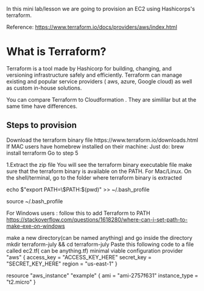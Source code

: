 In this mini lab/lesson we are going to provision an EC2 using Hashicorps's terraform.

Reference: https://www.terraform.io/docs/providers/aws/index.html

<h1>What is Terraform?</h1>
Terraform is a tool made by Hashicorp for building, changing, and versioning infrastructure safely and efficiently. Terraform can manage existing and popular service providers ( aws, azure, Google cloud) as well as custom in-house solutions.

You can compare Terraform to Cloudformation . They are simililar but at the same time have differences.

<h2>Steps to provision </h2>
Download the terraform binary file https://www.terraform.io/downloads.html
If MAC users have homebrew installed on their machine: Just do: brew install terraform Go to step 5

1.Extract the zip file
You will see the terraform binary executable file
make sure that the terraform binary is available on the PATH.
For Mac/Linux. On the shell/terminal, go to the folder where terraform binary is extracted


echo $"export PATH=\$PATH:$(pwd)" >> ~/.bash_profile

source ~/.bash_profile


For Windows users : follow this to add Terraform to PATH https://stackoverflow.com/questions/1618280/where-can-i-set-path-to-make-exe-on-windows

make a new directory(can be named anything) and go inside the directory
mkdir terraform-july && cd terraform-july
Paste this following code to a file called ec2.tf( can be anything.tf)
minimal viable configuration
provider "aws" {
  access_key = "ACCESS_KEY_HERE"
  secret_key = "SECRET_KEY_HERE"
  region     = "us-east-1"
}

resource "aws_instance" "example" {
  ami           = "ami-2757f631"
  instance_type = "t2.micro"
}
